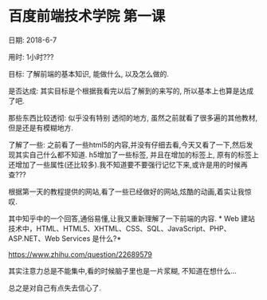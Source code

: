 # 百度前端技术学院 第一课

日期: 2018-6-7

用时: 1小时???

目标: 了解前端的基本知识, 能做什么, 以及怎么做的.

是否达成: 其实目标是个根据我看完以后了解到的来写的, 所以基本上也算是达成了吧.

那些东西比较透彻: 似乎没有特别 透彻的地方, 虽然之前就看了很多遍的其他教材,但是还是有模糊地方.

了解了一些: 之前看了一些html5的内容,并没有仔细去看,今天又看了一下,然后发现其实自己什么都不知道. h5增加了一些标签, 并且在增加的标签上, 原有的标签上还增加了一些属性(还比较多).我不知道要不要强行记忆下来,或许是用的时候再查???



根据第一天的教程提供的网站,看了一些已经做好的网站,炫酷的动画,着实让我惊叹.

其中知乎中的一个回答,通俗易懂,让我又重新理解了一下前端的内容.  * Web 建站技术中，HTML、HTML5、XHTML、CSS、SQL、JavaScript、PHP、ASP.NET、Web Services 是什么?*

https://www.zhihu.com/question/22689579



其实注意力总是不能集中,看的时候脑子里也是一片浆糊, 不知道在想什么... 

总之是对自己有点失去信心了. 



